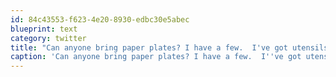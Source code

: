 ```yaml
---
id: 84c43553-f623-4e20-8930-edbc30e5abec
blueprint: text
category: twitter
title: "Can anyone bring paper plates? I have a few.  I've got utensils, plastic cups. #Wynjapalooza"
caption: 'Can anyone bring paper plates? I have a few.  I''ve got utensils, plastic cups. <span class="hashtag hashtag_local">#<a href="http://tweettemp.darylchymko.ca/?tag=wynjapalooza">Wynjapalooza</a>'
---
```

